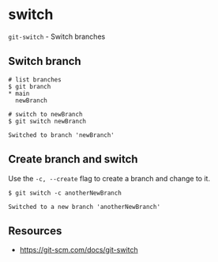 # switch

`git-switch` - Switch branches

## Switch branch
```
# list branches
$ git branch
* main
  newBranch
```

```
# switch to newBranch
$ git switch newBranch

Switched to branch 'newBranch'
```

## Create branch and switch
Use the `-c, --create` flag to create a branch and change to it.

```
$ git switch -c anotherNewBranch

Switched to a new branch 'anotherNewBranch'
```

## Resources
- https://git-scm.com/docs/git-switch
